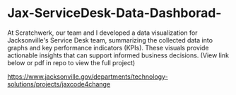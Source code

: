 # Jax-ServiceDesk-Data-Dashborad-

At Scratchwerk, our team and I developed a data visualization for Jacksonville's Service Desk team, summarizing the collected data into graphs and key performance indicators (KPIs). These visuals provide actionable insights that can support informed business decisions.
(View link below or pdf in repo to view the full project)

https://www.jacksonville.gov/departments/technology-solutions/projects/jaxcode4change
